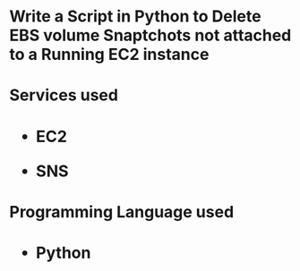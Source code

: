 # Write a Script in Python to Delete EBS volume Snaptchots not attached to a Running EC2 instance

<h1> Services used <h1>

* EC2

* SNS

<h1> Programming Language used<h1>

* Python
